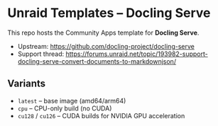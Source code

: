 # Unraid Templates – Docling Serve

This repo hosts the Community Apps template for **Docling Serve**.

- Upstream: https://github.com/docling-project/docling-serve
- Support thread: https://forums.unraid.net/topic/193982-support-docling-serve-convert-documents-to-markdownjson/

## Variants
- `latest` – base image (amd64/arm64)
- `cpu` – CPU-only build (no CUDA)
- `cu128` / `cu126` – CUDA builds for NVIDIA GPU acceleration

